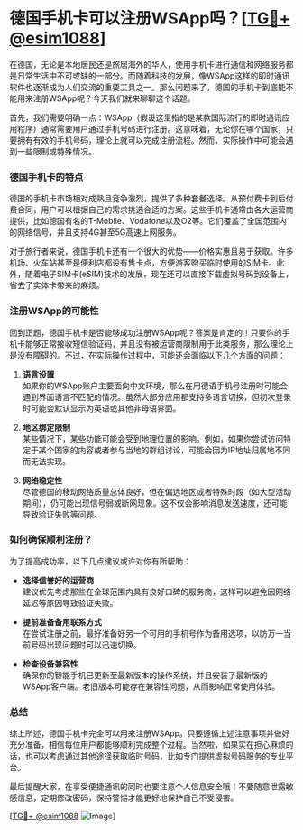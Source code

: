 # 德国手机卡可以注册WSApp吗？[[TG💪+ @esim1088](https://t.me/s/esim1088)]

在德国，无论是本地居民还是旅居海外的华人，使用手机卡进行通信和网络服务都是日常生活中不可或缺的一部分。而随着科技的发展，像WSApp这样的即时通讯软件也逐渐成为人们交流的重要工具之一。那么问题来了，德国的手机卡到底能不能用来注册WSApp呢？今天我们就来聊聊这个话题。

首先，我们需要明确一点：WSApp（假设这里指的是某款国际流行的即时通讯应用程序）通常需要用户通过手机号码进行注册。这意味着，无论你在哪个国家，只要拥有有效的手机号码，理论上就可以完成注册流程。然而，实际操作中可能会遇到一些限制或特殊情况。

### 德国手机卡的特点

德国的手机卡市场相对成熟且竞争激烈，提供了多种套餐选择。从预付费卡到后付费合同，用户可以根据自己的需求挑选合适的方案。这些手机卡通常由各大运营商提供，比如德国有名的T-Mobile、Vodafone以及O2等。它们覆盖了全国范围内的网络信号，并且支持4G甚至5G高速上网服务。

对于旅行者来说，德国手机卡还有一个很大的优势——价格实惠且易于获取。许多机场、火车站甚至是便利店都设有售卡点，方便游客购买临时使用的SIM卡。此外，随着电子SIM卡(eSIM)技术的发展，现在还可以直接下载虚拟号码到设备上，省去了实体卡带来的麻烦。

### 注册WSApp的可能性

回到正题，德国手机卡是否能够成功注册WSApp呢？答案是肯定的！只要你的手机卡能够正常接收短信验证码，并且没有被运营商限制用于此类服务，那么理论上是没有障碍的。不过，在实际操作过程中，可能还会面临以下几个方面的问题：

1. **语言设置**  
   如果你的WSApp账户主要面向中文环境，那么在用德语手机号注册时可能会遇到界面语言不匹配的情况。虽然大部分应用都支持多语言切换，但初次登录时可能会默认显示为英语或其他非母语界面。

2. **地区绑定限制**  
   某些情况下，某些功能可能会受到地理位置的影响。例如，如果你尝试访问特定于某个国家的内容或者参与当地的群组讨论，可能会因为IP地址归属地不同而无法实现。

3. **网络稳定性**  
   尽管德国的移动网络质量总体良好，但在偏远地区或者特殊时段（如大型活动期间），仍可能出现信号弱或断网现象。这不仅会影响消息发送速度，还可能导致验证失败等问题。

### 如何确保顺利注册？

为了提高成功率，以下几点建议或许对你有所帮助：

- **选择信誉好的运营商**  
  建议优先考虑那些在全球范围内具有良好口碑的服务商，这样可以避免因网络延迟等原因导致验证失败。

- **提前准备备用联系方式**  
  在尝试注册之前，最好准备好另一个可用的手机号作为备用选项，以防万一当前号码出现问题时可以迅速切换。

- **检查设备兼容性**  
  确保你的智能手机已更新至最新版本的操作系统，并且安装了最新版的WSApp客户端。老旧版本可能存在兼容性问题，从而影响正常使用体验。

### 总结

综上所述，德国手机卡完全可以用来注册WSApp。只要遵循上述注意事项并做好充分准备，相信每位用户都能够顺利完成整个过程。当然啦，如果实在担心麻烦的话，也可以考虑通过其他途径获取临时号码，比如专门提供虚拟号码服务的专业平台。

最后提醒大家，在享受便捷通讯的同时也要注意个人信息安全哦！不要随意泄露敏感信息，定期修改密码，保持警惕才能更好地保护自己不受侵害。

[[TG💪+ @esim1088](https://t.me/s/esim1088) ![Image](https://i.postimg.cc/4NQfJmqS/Snipaste-2025-05-13-00-14-12.png)]